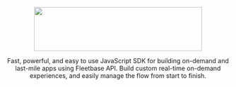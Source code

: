 <p align="center">
  <img src="https://flb-assets.s3-ap-southeast-1.amazonaws.com/static/github_logo.svg" width="380" height="100" />
</p>
<p align="center">
Fast, powerful, and easy to use JavaScript SDK for building on-demand and last-mile apps using Fleetbase API.
Build custom real-time on-demand experiences, and easily manage the flow from start to finish.
</p>
